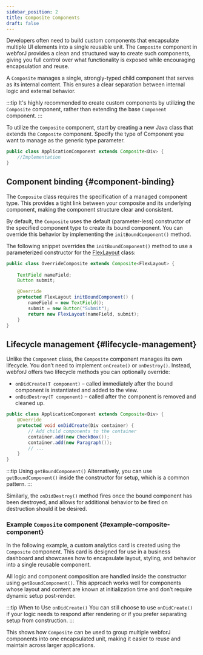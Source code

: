 ```yaml
---
sidebar_position: 2
title: Composite Components
draft: false
---
```


<DocChip chip='since' label='23.06' />
<JavadocLink type="foundation" location="com/webforj/component/Composite" top='true'/>

Developers often need to build custom components that encapsulate multiple UI elements into a single reusable unit. The `Composite` component in webforJ provides a clean and structured way to create such components, giving you full control over what functionality is exposed while encouraging encapsulation and reuse.

A `Composite` manages a single, strongly-typed child component that serves as its internal content. This ensures a clear separation between internal logic and external behavior.

:::tip
It's highly recommended to create custom components by utilizing the `Composite` component, rather than extending the base `Component` component.
:::

To utilize the `Composite` component, start by creating a new Java class that extends the `Composite` component. Specify the type of Component you want to manage as the generic type parameter.

```java
public class ApplicationComponent extends Composite<Div> {
	//Implementation
}
```

## Component binding {#component-binding}

The `Composite` class requires the specification of a managed component type. This provides a tight link between your composite and its underlying component, making the component structure clear and consistent.

By default, the `Composite` uses the default (parameter-less) constructor of the specified component type to create its bound component. You can override this behavior by implementing the `initBoundComponent()` method.

The following snippet overrides the `initBoundComponent()` method to use a parameterized constructor for the [FlexLayout](../components/flex-layout.md) class:

```java
public class OverrideComposite extends Composite<FlexLayout> {
	
	TextField nameField;
	Button submit;

	@Override
	protected FlexLayout initBoundComponent() {
		nameField = new TextField();
		submit = new Button("Submit");
		return new FlexLayout(nameField, submit);
	}
}
```

## Lifecycle management {#lifecycle-management}

Unlike the `Component` class, the `Composite` component manages its own lifecycle. You don’t need to implement `onCreate()` or `onDestroy()`. Instead, webforJ offers two lifecycle methods you can optionally override:

- `onDidCreate(T component)` – called immediately after the bound component is instantiated and added to the view.
- `onDidDestroy(T component)` – called after the component is removed and cleaned up.

```java
public class ApplicationComponent extends Composite<Div> {
	@Override
	protected void onDidCreate(Div container) {
		// Add child components to the container
		container.add(new CheckBox());
		container.add(new Paragraph());
		// ...
	}
}
```

:::tip Using `getBoundComponent()`
Alternatively, you can use `getBoundComponent()` inside the constructor for setup, which is a common pattern.
:::

Similarly, the `onDidDestroy()` method fires once the bound component has been destroyed, and allows for additional behavior to be fired on destruction should it be desired.

### Example `Composite` component {#example-composite-component}

In the following example, a custom analytics card is created using the `Composite` component. This card is designed for use in a business dashboard and showcases how to encapsulate layout, styling, and behavior into a single reusable component.

All logic and component composition are handled inside the constructor using `getBoundComponent()`. This approach works well for components whose layout and content are known at initialization time and don’t require dynamic setup post-render.

:::tip When to Use `onDidCreate()`
You can still choose to use `onDidCreate()` if your logic needs to respond after rendering or if you prefer separating setup from construction.
:::
 
<ComponentDemo 
path='/webforj/composite?' 
cssURL='/css/composite.css'
javaE='https://raw.githubusercontent.com/webforj/webforj-documentation/refs/heads/main/src/main/java/com/webforj/samples/views/CompositeView.java'
height='550px'
/>

This shows how `Composite` can be used to group multiple webforJ components into one encapsulated unit, making it easier to reuse and maintain across larger applications.
